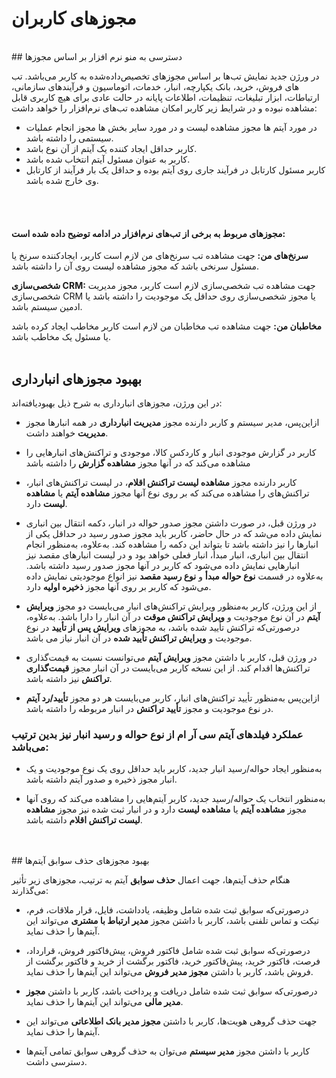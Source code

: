 # مجوزهای کاربران
<br>
## دسترسی به منو نرم افزار بر اساس مجوزها

در ورژن جدید نمایش تب‌ها بر اساس مجوزهای تخصیص‌داده‌شده به کاربر می‌باشد.
تب های فروش، خرید، بانک یکپارچه، انبار، خدمات، اتوماسیون و فرآیندهای سازمانی، ارتباطات، ابزار تبلیغات، تنظیمات، اطلاعات پایانه در حالت عادی برای هیچ کاربری قابل مشاهده نبوده و در شرایط زیر کاربر امکان مشاهده تب‌های نرم‌افزار را خواهد داشت:

- در مورد آیتم ها مجوز مشاهده لیست و در مورد سایر بخش ها مجوز انجام عملیات سیستمی را داشته باشد.  
- کاربر حداقل ایجاد کننده یک آیتم از آن نوع باشد.
- کاربر به عنوان مسئول آیتم انتخاب شده باشد.
- کاربر مسئول کارتابل در فرآیند جاری روی آیتم بوده و حداقل یک بار فرآیند از کارتابل وی خارج شده باشد. 
<br>
<br>

#### مجوزهای مربوط به برخی از تب‌های نرم‌افزار در ادامه توضیح داده شده است: 

**سرنخ‌های من:** جهت مشاهده تب سرنخ‌های من لازم است کاربر، ایجادکننده سرنخ یا مسئول سرنخی باشد که مجوز مشاهده لیست روی آن را داشته باشد.

**شخصی‌سازی CRM:** جهت مشاهده تب شخصی‌سازی لازم است کاربر، مجوز مدیریت شخصی‌سازی CRM یا مجوز شخصی‌سازی روی حداقل یک موجودیت را داشته باشد یا ادمین سیستم باشد.

**مخاطبان من:**  جهت مشاهده تب مخاطبان من لازم است کاربر مخاطب ایجاد کرده باشد یا مسئول یک مخاطب باشد. 
<br>
<br>
## بهبود مجوزهای انبارداری

در این ورژن، مجوزهای انبارداری به شرح ذیل بهبودیافته‌اند:

- ازاین‌پس، مدیر سیستم و کاربر دارنده مجوز **مدیریت انبارداری** در همه انبارها مجوز **مدیریت** خواهند داشت.

- کاربر در گزارش موجودی انبار و کاردکس کالا، موجودی و تراکنش‌های انبارهایی را مشاهده می‌کند که در آنها مجوز **مشاهده گزارش** را داشته باشد

- کاربر دارنده مجوز **مشاهده لیست تراکنش اقلام**، در لیست تراکنش‌های انبار، تراکنش‌های را مشاهده می‌کند که بر روی نوع آنها مجوز **مشاهده آیتم** یا **مشاهده لیست** دارد.

- در ورژن قبل، در صورت داشتن مجوز صدور حواله در انبار، دکمه انتقال بین انباری نمایش داده می‌شد که در حال حاضر، کاربر باید مجوز صدور رسید در حداقل یکی از انبارها را نیز داشته باشد تا بتواند این دکمه را مشاهده کند. به‌علاوه، به‌منظور انجام انتقال بین انباری، انبار مبدأ، انبار فعلی خواهد بود و در لیست انبارهای مقصد نیز انبارهایی نمایش داده می‌شود که کاربر در آنها مجوز صدور رسید داشته باشد. به‌علاوه در قسمت **نوع حواله مبدأ** و **نوع رسید مقصد** نیز انواع موجودیتی نمایش داده می‌شود که کاربر بر روی آنها مجوز **ذخیره اولیه** دارد.

- از این ورژن، کاربر به‌منظور ویرایش تراکنش‌های انبار می‌بایست دو مجوز **ویرایش آیتم** در آن نوع موجودیت و **ویرایش تراکنش موقت** در آن انبار را دارا باشد. به‌علاوه، درصورتی‌که تراکنش تأیید شده باشد، به مجوزهای **ویرایش پس از تأیید** در نوع موجودیت و **ویرایش تراکنش تأیید شده** در آن انبار نیاز می باشد.

- در ورژن قبل، کاربر با داشتن مجوز **ویرایش آیتم** می‌توانست نسبت به قیمت‌گذاری تراکنش‌ها اقدام کند. از این نسخه کاربر می‌بایست در آن انبار مجوز **قیمت‌گذاری تراکنش** نیز داشته باشد.

-  ازاین‌پس به‌منظور تأیید تراکنش‌های انبار، کاربر می‌بایست هر دو مجوز **تأیید/رد آیتم** در نوع موجودیت و مجوز **تأیید تراکنش** در انبار مربوطه را داشته باشد.

### عملکرد فیلدهای آیتم سی آر ام از نوع حواله و رسید انبار نیز بدین ترتیب می‌باشد:

- به‌منظور ایجاد حواله/رسید انبار جدید، کاربر باید حداقل روی یک نوع موجودیت و یک انبار مجوز ذخیره و صدور آیتم داشته باشد.

- به‌منظور انتخاب یک حواله/رسید جدید، کاربر آیتم‌هایی را مشاهده می‌کند که روی آنها مجوز **مشاهده آیتم** یا **مشاهده لیست** دارد و در انبار ثبت شده نیز مجوز **مشاهده لیست تراکنش اقلام** داشته باشد.
<br>
<br>
## بهبود مجوزهای حذف سوابق آیتم‌ها

هنگام حذف آیتم‌ها، جهت اعمال **حذف سوابق** آیتم به ترتیب، مجوزهای زیر تأثیر می‌گذارند: 

- درصورتی‌که سوابق ثبت شده شامل وظیفه، یادداشت، فایل، قرار ملاقات، فرم، تیکت و تماس تلفنی باشد، کاربر با داشتن مجوز **مدیر ارتباط با مشتری** می‌تواند این آیتم‌ها را حذف نماید.

- درصورتی‌که سوابق ثبت شده شامل فاکتور فروش، پیش‌فاکتور فروش، قرارداد، فرصت، فاکتور خرید، پیش‌فاکتور خرید، فاکتور برگشت از خرید و فاکتور برگشت از فروش باشد، کاربر با داشتن **مجوز مدیر فروش** می‌تواند این آیتم‌ها را حذف نماید.

- درصورتی‌که سوابق ثبت شده شامل دریافت و پرداخت باشد، کاربر با داشتن **مجوز مدیر مالی** می‌تواند این آیتم‌ها را حذف نماید.

- جهت حذف گروهی هویت‌ها، کاربر با داشتن **مجوز مدیر بانک اطلاعاتی** می‌تواند این آیتم‌ها را حذف نماید.

- کاربر با داشتن مجوز **مدیر سیستم** می‌توان به حذف گروهی سوابق تمامی آیتم‌ها دسترسی داشت.
